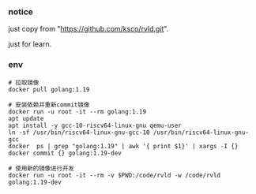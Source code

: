 ### notice

just copy from "https://github.com/ksco/rvld.git".

just for learn.

### env

```shell
# 拉取镜像
docker pull golang:1.19

# 安装依赖并重新commit镜像
docker run -u root -it --rm golang:1.19
apt update
apt install -y gcc-10-riscv64-linux-gnu qemu-user
ln -sf /usr/bin/riscv64-linux-gnu-gcc-10 /usr/bin/riscv64-linux-gnu-gcc
docker  ps | grep "golang:1.19" | awk '{ print $1}' | xargs -I {} docker commit {} golang:1.19-dev

# 使用新的镜像进行开发
docker run -u root -it --rm -v $PWD:/code/rvld -w /code/rvld golang:1.19-dev
```